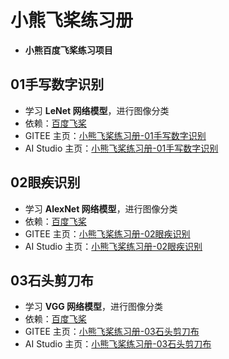 # 小熊飞桨练习册

- **小熊百度飞桨练习项目**

## 01手写数字识别

- 学习 **LeNet 网络模型**，进行图像分类
- 依赖：[百度飞桨](https://www.paddlepaddle.org.cn/)
- GITEE 主页：[小熊飞桨练习册-01手写数字识别](https://gitee.com/cnhemiya/paddle-workbook/tree/master/01%E6%89%8B%E5%86%99%E6%95%B0%E5%AD%97%E8%AF%86%E5%88%AB)
- AI Studio 主页：[小熊飞桨练习册-01手写数字识别](https://aistudio.baidu.com/aistudio/projectdetail/3796241)

## 02眼疾识别

- 学习 **AlexNet 网络模型**，进行图像分类
- 依赖：[百度飞桨](https://www.paddlepaddle.org.cn/)
- GITEE 主页：[小熊飞桨练习册-02眼疾识别](https://gitee.com/cnhemiya/paddle-workbook/tree/master/02%E7%9C%BC%E7%96%BE%E8%AF%86%E5%88%AB)
- AI Studio 主页：[小熊飞桨练习册-02眼疾识别](https://aistudio.baidu.com/aistudio/projectdetail/3830855)

## 03石头剪刀布

- 学习 **VGG 网络模型**，进行图像分类
- 依赖：[百度飞桨](https://www.paddlepaddle.org.cn/)
- GITEE 主页：[小熊飞桨练习册-03石头剪刀布](https://gitee.com/cnhemiya/paddle-workbook/tree/master/03%E7%9F%B3%E5%A4%B4%E5%89%AA%E5%AD%90%E5%B8%83)
- AI Studio 主页：[小熊飞桨练习册-03石头剪刀布](https://aistudio.baidu.com/aistudio/projectdetail/3839895)
